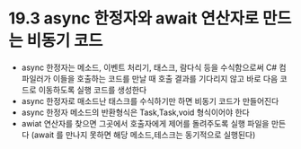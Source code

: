 # 19.3 async 한정자와 await 연산자로 만드는 비동기 코드
* async 한정자는 메소드, 이벤트 처리기, 태스크, 람다식 등을 수식함으로써 C# 컴파일러가 이들을 호출하는 코드를 만날 때 호출 결과를 기다리지 않고 바로 다음 코드로 이동하도록 실행 코드를 생성한다
* async 한정자로 매소드난 태스크를 수식하기만 하면 비동기 코드가 만들어진다
* async 한정자 메소드의 반환형식은 Task,Task<Result>,void 형식이어야 한다
* awiat 연산자를 찾으면 그곳에서 호출자에게 제어를 돌려주도록 실행 파일을 만든다 (await 를 만나지 못하면 해당 메소드,테스크는 동기적으로 실행된다)
